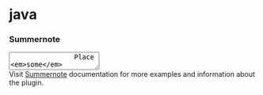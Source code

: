 # java


<section class="content">
      <div class="row">
        <div class="col-md-12">
          <div class="card card-outline card-info">
            <div class="card-header">
              <h3 class="card-title">
                Summernote
              </h3>
            </div>
            <!-- /.card-header -->
            <div class="card-body">
              <textarea id="summernote">
                Place <em>some</em> <u>text</u> <strong>here</strong>
              </textarea>
            </div>
            <div class="card-footer">
              Visit <a href="https://github.com/summernote/summernote/">Summernote</a> documentation for more examples and information about the plugin.
            </div>
          </div>
        </div>
        <!-- /.col-->
      </div>
      <!-- ./row -->
    </section>
